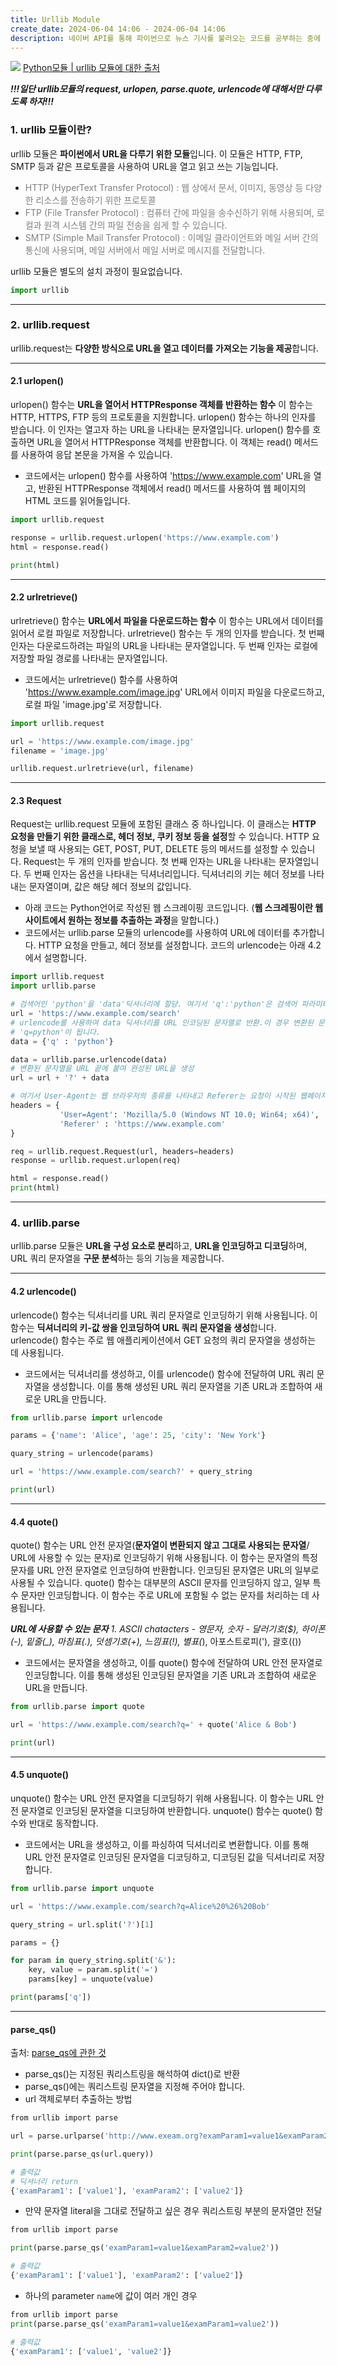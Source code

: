 ```yaml
---
title: Urllib Module
create_date: 2024-06-04 14:06 - 2024-06-04 14:06
description: 네이버 API를 통해 파이썬으로 뉴스 기사를 불러오는 코드를 공부하는 중에 urllib모듈에 관하여 궁금하여 공부하고자 정리해봄!!!
---
```

![](https://imgur.com/INp5Ud8.png)
[Python모듈 | urllib 모듈에 대한 출처](https://ctkim.tistory.com/entry/%ED%8C%8C%EC%9D%B4%EC%8D%AC-urllib-%EB%AA%A8%EB%93%88)

***!!!일단 urllib모듈의 request, urlopen, parse.quote, urlencode에 대해서만 다루도록 하자!!!***

### 1. urllib 모듈이란?

urllib 모듈은 **파이썬에서 URL을 다루기 위한 모듈**입니다.
이 모듈은 HTTP, FTP, SMTP 등과 같은 프로토콜을 사용하여 URL을 열고 읽고 쓰는 기능입니다.
- <span style="color:gray"> HTTP (HyperText Transfer Protocol) : 웹 상에서 문서, 이미지, 동영상 등 다양한 리소스를 전송하기 위한 프로토콜 </span>
- <span style="color:gray"> FTP (File Transfer Protocol) : 컴퓨터 간에 파일을 송수신하기 위해 사용되며, 로컬과 원격 시스템 간의 파일 전송을 쉽게 할 수 있습니다. </span>
- <span style="color:gray"> SMTP (Simple Mail Transfer Protocol) : 이메일 클라이언트와 메일 서버 간의 통신에 사용되며, 메일 서버에서 메일 서버로 메시지를 전달합니다. </span>

urllib 모듈은 별도의 설치 과정이 필요없습니다. 
```python
import urllib
```


---
### 2. urllib.request

urllib.request는 **다양한 방식으로 URL을 열고 데이터를 가져오는 기능을 제공**합니다.


---
#### 2.1 urlopen()

urlopen() 함수는 **URL을 열어서 HTTPResponse 객체를 반환하는 함수**
이 함수는 HTTP, HTTPS, FTP 등의 프로토콜을 지원합니다.
urlopen() 함수는 하나의 인자를 받습니다. 이 인자는 열고자 하는 URL을 나타내는 문자열입니다. 
urlopen() 함수를 호출하면 URL을 열어서 HTTPResponse 객체를 반환합니다. 이 객체는 read() 메서드를 사용하여 응답 본문을 가져올 수 있습니다.

- 코드에서는 urlopen() 함수를 사용하여 'https://www.example.com' URL을 열고, 반환된 HTTPResponse 객체에서 read() 메서드를 사용하여 웹 페이지의 HTML 코드를 읽어들입니다.
```python
import urllib.request

response = urllib.request.urlopen('https://www.example.com')
html = response.read()

print(html)
```


---
#### 2.2 urlretrieve()

urlretrieve() 함수는 **URL에서 파일을 다운로드하는 함수**
이 함수는 URL에서 데이터를 읽어서 로컬 파일로 저장합니다.
urlretrieve() 함수는 두 개의 인자를 받습니다. 첫 번째 인자는 다운로드하려는 파일의 URL을 나타내는 문자열입니다. 두 번째 인자는 로컬에 저장할 파일 경로를 나타내는 문자열입니다.

- 코드에서는 urlretrieve() 함수를 사용하여 'https://www.example.com/image.jpg' URL에서 이미지 파일을 다운로드하고, 로컬 파일 'image.jpg'로 저장합니다.
```python
import urllib.request

url = 'https://www.example.com/image.jpg'
filename = 'image.jpg'

urllib.request.urlretrieve(url, filename)
```


---
#### 2.3 Request

Request는 urllib.request 모듈에 포함된 클래스 중 하나입니다. 이 클래스는 **HTTP 요청을 만들기 위한 클래스로, 헤더 정보, 쿠키 정보 등을 설정**할 수 있습니다. HTTP 요청을 보낼 때 사용되는 GET, POST, PUT, DELETE 등의 메서드를 설정할 수 있습니다. Request는 두 개의 인자를 받습니다. 첫 번째 인자는 URL을 나타내는 문자열입니다. 두 번째 인자는 옵션을 나타내는 딕셔너리입니다. 딕셔너리의 키는 헤더 정보를 나타내는 문자열이며, 값은 해당 헤더 정보의 값입니다.

- 아래 코드는 Python언어로 작성된 웹 스크레이핑 코드입니다. (**웹 스크레핑이란 웹사이트에서 원하는 정보를 추출하는 과정**을 말합니다.)
- 코드에서는 urllib.parse 모듈의 urlencode를 사용하여 URL에 데이터를 추가합니다. HTTP 요청을 만들고, 헤더 정보를 설정합니다. 코드의 urlencode는 아래 4.2에서 설명합니다.
```python
import urllib.request
import urllib.parse

# 검색어인 'python'을 'data'딕셔너리에 할당. 여기서 'q':'python'은 검색어 파라미터를 나타냄
url = 'https://www.example.com/search'
# urlencode를 사용하여 data 딕셔너리를 URL 인코딩된 문자열로 반환.이 경우 변환된 문자열은 
# 'q=python'이 됩니다.
data = {'q' : 'python'}

data = urllib.parse.urlencode(data)
# 변환된 문자열을 URL 끝에 붙여 완성된 URL을 생성
url = url + '?' + data

# 여기서 User-Agent는 웹 브라우저의 종류를 나타내고 Referer는 요청이 시작된 웹페이지의 URL을 나타냄
headers = {
		   'User=Agent': 'Mozilla/5.0 (Windows NT 10.0; Win64; x64)',
		   'Referer' : 'https://www.example.com'
}

req = urllib.request.Request(url, headers=headers)
response = urllib.request.urlopen(req)

html = response.read()
print(html)
```


---
### 4. urllib.parse

urllib.parse 모듈은 **URL을 구성 요소로 분리**하고, **URL을 인코딩하고 디코딩**하며, URL 쿼리 문자열을 **구문 분석**하는 등의 기능을 제공합니다.


---
#### 4.2 urlencode()

urlencode() 함수는 딕셔너리를 URL 쿼리 문자열로 인코딩하기 위해 사용됩니다. 이 함수는 **딕셔너리의 키-값 쌍을 인코딩하여 URL 쿼리 문자열을 생성**합니다. urlencode() 함수는 주로 웹 애플리케이션에서 GET 요청의 쿼리 문자열을 생성하는 데 사용됩니다.

- 코드에서는 딕셔너리를 생성하고, 이를 urlencode() 함수에 전달하여 URL 쿼리 문자열을 생성합니다. 이를 통해 생성된 URL 쿼리 문자열을 기존 URL과 조합하여 새로운 URL을 만듭니다.
```python
from urllib.parse import urlencode

params = {'name': 'Alice', 'age': 25, 'city': 'New York'}

quary_string = urlencode(params)

url = 'https://www.example.com/search?' + query_string

print(url)
```


---
#### 4.4 quote()

quote() 함수는 URL 안전 문자열(**문자열이 변환되지 않고 그대로 사용되는 문자열**/ URL에 사용할 수 있는 문자)로 인코딩하기 위해 사용됩니다. 이 함수는 문자열의 특정 문자를 URL 안전 문자열로 인코딩하여 반환합니다. 인코딩된 문자열은 URL의 일부로 사용될 수 있습니다. quote() 함수는 대부분의 ASCII 문자를 인코딩하지 않고, 일부 특수 문자만 인코딩합니다. 이 함수는 주로 URL에 포함될 수 없는 문자를 처리하는 데 사용됩니다.

***URL에 사용할 수 있는 문자***
	*1. ASCII chatacters
		- 영문자, 숫자
		- 달러기호($), 하이폰(-), 밑줄(_), 마침표(.), 덧셈기호(+), 느낌표(!), 별표(*), 아포스트로피('), 괄호(())

- 코드에서는 문자열을 생성하고, 이를 quote() 함수에 전달하여 URL 안전 문자열로 인코딩합니다. 이를 통해 생성된 인코딩된 문자열을 기존 URL과 조합하여 새로운 URL을 만듭니다.
```python
from urllib.parse import quote

url = 'https://www.example.com/search?q=' + quote('Alice & Bob')

print(url)
```


---
#### 4.5 unquote()

unquote() 함수는 URL 안전 문자열을 디코딩하기 위해 사용됩니다. 이 함수는 URL 안전 문자열로 인코딩된 문자열을 디코딩하여 반환합니다. unquote() 함수는 quote() 함수와 반대로 동작합니다.

- 코드에서는 URL을 생성하고, 이를 파싱하여 딕셔너리로 변환합니다. 이를 통해 URL 안전 문자열로 인코딩된 문자열을 디코딩하고, 디코딩된 값을 딕셔너리로 저장합니다.
```python
from urllib.parse import unquote

url = 'https://www.example.com/search?q=Alice%20%26%20Bob'

query_string = url.split('?')[1]

params = {}

for param in query_string.split('&'):
	key, value = param.split('=')
	params[key] = unquote(value)

print(params['q'])
```

---
#### parse_qs()
출처: [parse_qs에 관한 것](https://dololak.tistory.com/254)

- parse_qs()는 지정된 쿼리스트링을 해석하여 dict()로 반환
- parse_qs()에는 쿼리스트링 문자열을 지정해 주어야 합니다.
- url 객체로부터 추출하는 방법
```python
from urllib import parse

url = parse.urlparse('http://www.exeam.org?examParam1=value1&examParam2=value2') 

print(parse.parse_qs(url.query))

# 출력값
# 딕셔너리 return
{'examParam1': ['value1'], 'examParam2': ['value2']}
```

- 만약 문자열 literal을 그대로 전달하고 싶은 경우 쿼리스트링 부분의 문자열만 전달
```python
from urllib import parse

print(parse.parse_qs('examParam1=value1&examParam2=value2'))

# 출력값
{'examParam1': ['value1'], 'examParam2': ['value2']}
```

- 하나의 parameter `name`에 값이 여러 개인 경우
```python
from urllib import parse
print(parse.parse_qs('examParam1=value1&examParam1=value2')) 

# 출력값
{'examParam1': ['value1', 'value2']}
```